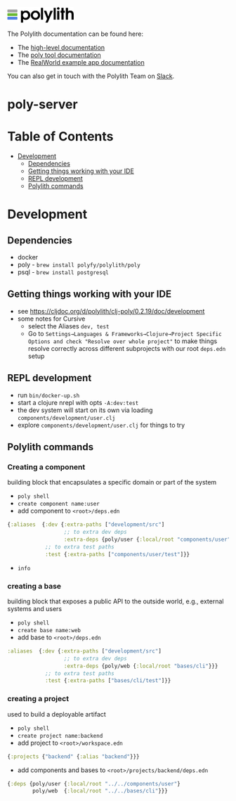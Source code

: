 <img src="logo.png" width="30%" alt="Polylith" id="logo">

The Polylith documentation can be found here:

- The [high-level documentation](https://polylith.gitbook.io/polylith)
- The [poly tool documentation](https://cljdoc.org/d/polylith/clj-poly/CURRENT)
- The [RealWorld example app documentation](https://github.com/furkan3ayraktar/clojure-polylith-realworld-example-app)

You can also get in touch with the Polylith Team on [Slack](https://clojurians.slack.com/archives/C013B7MQHJQ).

<h1>poly-server</h1>

# Table of Contents

* [Development](#development)
  * [Dependencies](#dependencies)
  * [Getting things working with your IDE](#getting-things-working-with-your-ide)
  * [REPL development](#repl-development)
  * [Polylith commands](#polylith-commands)

# Development

## Dependencies

* docker
* poly - `brew install polyfy/polylith/poly`
* psql - `brew install postgresql`

## Getting things working with your IDE

* see https://cljdoc.org/d/polylith/clj-poly/0.2.19/doc/development
* some notes for Cursive
  * select the Aliases `dev, test`
  * Go to `Settings→Languages & Frameworks→Clojure→Project Specific Options and check "Resolve over whole project"` to make things resolve correctly across different subprojects with our root `deps.edn` setup

## REPL development

* run `bin/docker-up.sh`
* start a clojure nrepl with opts `-A:dev:test`
* the dev system will start on its own via loading `components/development/user.clj`
* explore `components/development/user.clj` for things to try

## Polylith commands

### Creating a component

building block that encapsulates a specific domain or part of the system

* `poly shell`
* `create component name:user`
* add component to `<root>/deps.edn`
```clojure
{:aliases  {:dev {:extra-paths ["development/src"]
                  ;; to extra dev deps
                  :extra-deps {poly/user {:local/root "components/user"}}}}
            ;; to extra test paths
            :test {:extra-paths ["components/user/test"]}} 
```
* `info`

### creating a base

building block that exposes a public API to the outside world, e.g., external systems and users

* `poly shell`
* `create base name:web`
* add base to `<root>/deps.edn`
```clojure
:aliases  {:dev {:extra-paths ["development/src"]
                  ;; to extra dev deps
                  :extra-deps {poly/web {:local/root "bases/cli"}}}
            ;; to extra test paths
            :test {:extra-paths ["bases/cli/test"]}}
```

### creating a project

used to build a deployable artifact

* `poly shell`
* `create project name:backend`
* add project to `<root>/workspace.edn`
```clojure
{:projects {"backend" {:alias "backend"}}}
```
* add components and bases to `<root>/projects/backend/deps.edn`
```clojure
{:deps {poly/user {:local/root "../../components/user"} 
        poly/web  {:local/root "../../bases/cli"}}}
```
